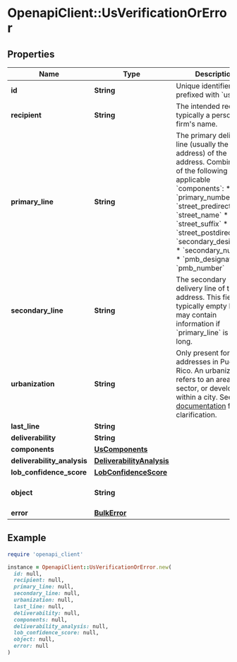 # OpenapiClient::UsVerificationOrError

## Properties

| Name | Type | Description | Notes |
| ---- | ---- | ----------- | ----- |
| **id** | **String** | Unique identifier prefixed with &#x60;us_ver_&#x60;. | [optional] |
| **recipient** | **String** | The intended recipient, typically a person&#39;s or firm&#39;s name. | [optional] |
| **primary_line** | **String** | The primary delivery line (usually the street address) of the address. Combination of the following applicable &#x60;components&#x60;: * &#x60;primary_number&#x60; * &#x60;street_predirection&#x60; * &#x60;street_name&#x60; * &#x60;street_suffix&#x60; * &#x60;street_postdirection&#x60; * &#x60;secondary_designator&#x60; * &#x60;secondary_number&#x60; * &#x60;pmb_designator&#x60; * &#x60;pmb_number&#x60;  | [optional] |
| **secondary_line** | **String** | The secondary delivery line of the address. This field is typically empty but may contain information if &#x60;primary_line&#x60; is too long.  | [optional] |
| **urbanization** | **String** | Only present for addresses in Puerto Rico. An urbanization refers to an area, sector, or development within a city. See [USPS documentation](https://pe.usps.com/text/pub28/28api_008.htm#:~:text&#x3D;I51.,-4%20Urbanizations&amp;text&#x3D;In%20Puerto%20Rico%2C%20identical%20street,placed%20before%20the%20urbanization%20name.) for clarification.  | [optional] |
| **last_line** | **String** |  | [optional] |
| **deliverability** | **String** |  | [optional] |
| **components** | [**UsComponents**](UsComponents.md) |  | [optional] |
| **deliverability_analysis** | [**DeliverabilityAnalysis**](DeliverabilityAnalysis.md) |  | [optional] |
| **lob_confidence_score** | [**LobConfidenceScore**](LobConfidenceScore.md) |  | [optional] |
| **object** | **String** |  | [optional][default to &#39;us_verification&#39;] |
| **error** | [**BulkError**](BulkError.md) |  | [optional] |

## Example

```ruby
require 'openapi_client'

instance = OpenapiClient::UsVerificationOrError.new(
  id: null,
  recipient: null,
  primary_line: null,
  secondary_line: null,
  urbanization: null,
  last_line: null,
  deliverability: null,
  components: null,
  deliverability_analysis: null,
  lob_confidence_score: null,
  object: null,
  error: null
)
```

